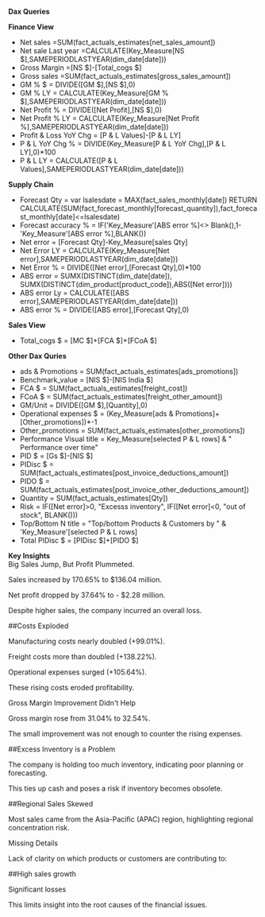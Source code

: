 **Dax Queries**

**Finance View**
- Net sales =SUM(fact_actuals_estimates[net_sales_amount])
- Net sale Last year =CALCULATE(Key_Measure[NS $],SAMEPERIODLASTYEAR(dim_date[date]))
- Gross Margin =[NS $]-[Total_cogs $]
- Gross sales =SUM(fact_actuals_estimates[gross_sales_amount])
- GM % $ = DIVIDE([GM $],[NS $],0)
- GM % LY = CALCULATE(Key_Measure[GM % $],SAMEPERIODLASTYEAR(dim_date[date]))
- Net Profit % = DIVIDE([Net Profit],[NS $],0)
- Net Profit % LY = CALCULATE(Key_Measure[Net Profit %],SAMEPERIODLASTYEAR(dim_date[date]))
- Profit & Loss YoY Chg = [P & L Values]-[P & L LY]
- P & L YoY Chg % = DIVIDE(Key_Measure[P & L YoY Chg],[P & L LY],0)*100
- P & L LY = CALCULATE([P & L Values],SAMEPERIODLASTYEAR(dim_date[date])) 


**Supply Chain**
- Forecast Qty = 
var lsalesdate = MAX(fact_sales_monthly[date])
RETURN
CALCULATE(SUM(fact_forecast_monthly[forecast_quantity]),fact_forecast_monthly[date]<=lsalesdate)
- Forecast accuracy % = IF('Key_Measure'[ABS error %]<> Blank(),1- 'Key_Measure'[ABS error %],BLANK())
- Net error = [Forecast Qty]-Key_Measure[sales Qty]
- Net Error LY = CALCULATE(Key_Measure[Net error],SAMEPERIODLASTYEAR(dim_date[date]))
- Net Error % = DIVIDE([Net error],[Forecast Qty],0)*100
- ABS error = 
SUMX(DISTINCT(dim_date[date]),
SUMX(DISTINCT(dim_product[product_code]),ABS([Net error])))
- ABS error Ly = CALCULATE([ABS error],SAMEPERIODLASTYEAR(dim_date[date]))
- ABS error % = DIVIDE([ABS error],[Forecast Qty],0)


**Sales View**
- Total_cogs $ = [MC $]+[FCA $]+[FCoA $]
  
**Other Dax Quries**
- ads & Promotions = SUM(fact_actuals_estimates[ads_promotions])
- Benchmark_value = [NIS $]-[NIS India $]
- FCA $ = SUM(fact_actuals_estimates[freight_cost])
- FCoA $ = SUM(fact_actuals_estimates[freight_other_amount])
- GM/Unit = DIVIDE([GM $],[Quantity],0)
- Operational expenses $ = (Key_Measure[ads & Promotions]+[Other_promotions])*-1
- Other_promotions = SUM(fact_actuals_estimates[other_promotions])
- Performance Visual title = Key_Measure[selected P & L rows] & " Performance over time"
- PID $ = [Gs $]-[NIS $]
- PIDisc $ = SUM(fact_actuals_estimates[post_invoice_deductions_amount])
- PIDO $ = SUM(fact_actuals_estimates[post_invoice_other_deductions_amount])
- Quantity = SUM(fact_actuals_estimates[Qty])
- Risk = IF([Net error]>0, "Excesss inventory", IF([Net error]<0, "out of stock", BLANK()))
- Top/Bottom N title = "Top/bottom Products & Customers by " & 'Key_Measure'[selected P & L rows]
- Total PIDisc $ = [PIDisc $]+[PIDO $]

**Key Insights**  
Big Sales Jump, But Profit Plummeted.  

Sales increased by 170.65% to $136.04 million.

Net profit dropped by 37.64% to - $2.28 million.

Despite higher sales, the company incurred an overall loss.

##Costs Exploded

Manufacturing costs nearly doubled (+99.01%).

Freight costs more than doubled (+138.22%).

Operational expenses surged (+105.64%).

These rising costs eroded profitability.

Gross Margin Improvement Didn't Help

Gross margin rose from 31.04% to 32.54%.

The small improvement was not enough to counter the rising expenses.

##Excess Inventory is a Problem

The company is holding too much inventory, indicating poor planning or forecasting.

This ties up cash and poses a risk if inventory becomes obsolete.

##Regional Sales Skewed

Most sales came from the Asia-Pacific (APAC) region, highlighting regional concentration risk.

Missing Details

Lack of clarity on which products or customers are contributing to:

##High sales growth

Significant losses

This limits insight into the root causes of the financial issues.












